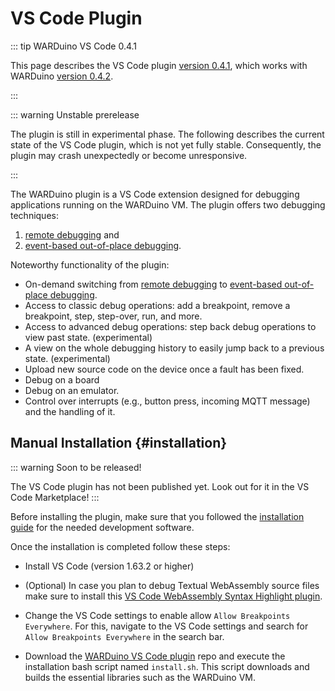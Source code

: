 # VS Code Plugin

::: tip WARDuino VS Code 0.4.1

This page describes the VS Code plugin [version 0.4.1](https://github.com/TOPLLab/WARDuino-VSCode/releases/tag/v0.4.1), which works with WARDuino [version 0.4.2](https://github.com/TOPLLab/WARDuino/releases/tag/v0.4.2).

:::

::: warning Unstable prerelease

The plugin is still in experimental phase.
The following describes the current state of the VS Code plugin, which is not yet fully stable.
Consequently, the plugin may crash unexpectedly or become unresponsive.

:::

The WARDuino plugin is a VS Code extension designed for debugging applications running on the WARDuino VM. The plugin offers two debugging techniques:

1. [remote debugging](/reference/architecture.md#classic) and
2. [event-based out-of-place debugging](/reference/edward/index).

Noteworthy functionality of the plugin:

- On-demand switching from [remote debugging](/reference/architecture.md#classic) to [event-based out-of-place debugging](/reference/edward/index).
- Access to classic debug operations: add a breakpoint, remove a breakpoint, step, step-over, run, and more.
- Access to advanced debug operations: step back debug operations to view past state. (experimental)
- A view on the whole debugging history to easily jump back to a previous state. (experimental)
- Upload new source code on the device once a fault has been fixed.
- Debug on a board
- Debug on an emulator.
- Control over interrupts (e.g., button press, incoming MQTT message) and the handling of it.

## Manual Installation {#installation}

::: warning Soon to be released!

The VS Code plugin has not been published yet. Look out for it in the VS Code Marketplace!
:::

Before installing the plugin, make sure that you followed the [installation guide](/guide/get-started.md#installation) for the needed development software.

Once the installation is completed follow these steps:

- Install VS Code (version 1.63.2 or higher)

- (Optional) In case you plan to debug Textual WebAssembly source files make sure to install this [VS Code WebAssembly Syntax Highlight plugin](https://github.com/AlanCezarAraujo/vscode-webassembly-syntax-highlight).

- Change the VS Code settings to enable allow `Allow Breakpoints Everywhere`.
  For this, navigate to the VS Code settings and search for `Allow Breakpoints Everywhere` in the search bar.
- Download the [WARDuino VS Code plugin](https://github.com/TOPLLab/WARDuino-VSCode) repo and execute the installation bash script named `install.sh`.
  This script downloads and builds the essential libraries such as the WARDuino VM.
